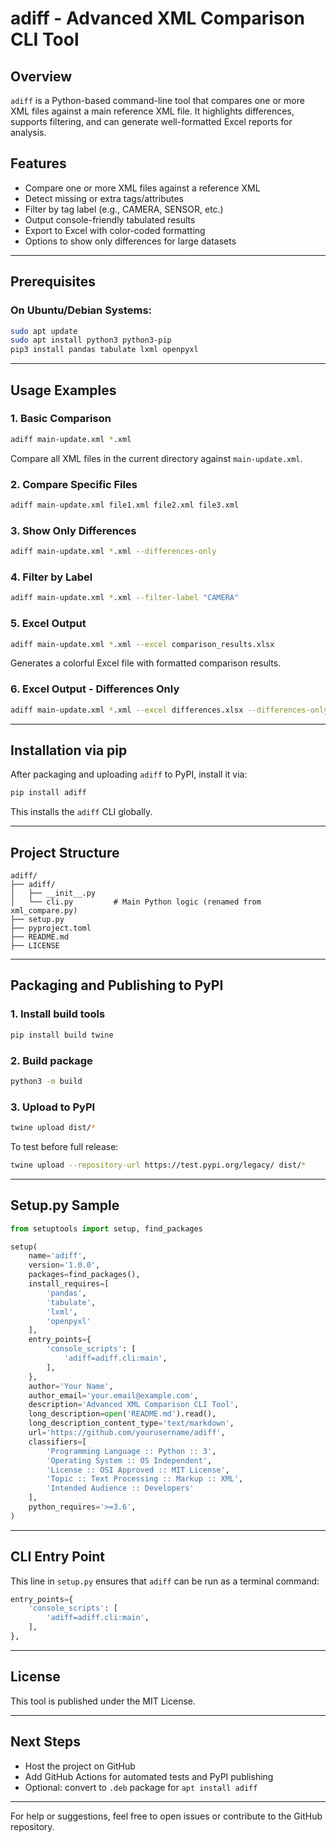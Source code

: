 # adiff - Advanced XML Comparison CLI Tool

## Overview

`adiff` is a Python-based command-line tool that compares one or more XML files against a main reference XML file. It highlights differences, supports filtering, and can generate well-formatted Excel reports for analysis.

## Features

* Compare one or more XML files against a reference XML
* Detect missing or extra tags/attributes
* Filter by tag label (e.g., CAMERA, SENSOR, etc.)
* Output console-friendly tabulated results
* Export to Excel with color-coded formatting
* Options to show only differences for large datasets

---

## Prerequisites

### On Ubuntu/Debian Systems:

```bash
sudo apt update
sudo apt install python3 python3-pip
pip3 install pandas tabulate lxml openpyxl
```

---

## Usage Examples

### 1. Basic Comparison

```bash
adiff main-update.xml *.xml
```

Compare all XML files in the current directory against `main-update.xml`.

### 2. Compare Specific Files

```bash
adiff main-update.xml file1.xml file2.xml file3.xml
```

### 3. Show Only Differences

```bash
adiff main-update.xml *.xml --differences-only
```

### 4. Filter by Label

```bash
adiff main-update.xml *.xml --filter-label "CAMERA"
```

### 5. Excel Output

```bash
adiff main-update.xml *.xml --excel comparison_results.xlsx
```

Generates a colorful Excel file with formatted comparison results.

### 6. Excel Output - Differences Only

```bash
adiff main-update.xml *.xml --excel differences.xlsx --differences-only
```

---

## Installation via pip

After packaging and uploading `adiff` to PyPI, install it via:

```bash
pip install adiff
```

This installs the `adiff` CLI globally.

---

## Project Structure

```
adiff/
├── adiff/
│   ├── __init__.py
│   └── cli.py         # Main Python logic (renamed from xml_compare.py)
├── setup.py
├── pyproject.toml
├── README.md
├── LICENSE
```

---

## Packaging and Publishing to PyPI

### 1. Install build tools

```bash
pip install build twine
```

### 2. Build package

```bash
python3 -m build
```

### 3. Upload to PyPI

```bash
twine upload dist/*
```

To test before full release:

```bash
twine upload --repository-url https://test.pypi.org/legacy/ dist/*
```

---

## Setup.py Sample

```python
from setuptools import setup, find_packages

setup(
    name='adiff',
    version='1.0.0',
    packages=find_packages(),
    install_requires=[
        'pandas',
        'tabulate',
        'lxml',
        'openpyxl'
    ],
    entry_points={
        'console_scripts': [
            'adiff=adiff.cli:main',
        ],
    },
    author='Your Name',
    author_email='your.email@example.com',
    description='Advanced XML Comparison CLI Tool',
    long_description=open('README.md').read(),
    long_description_content_type='text/markdown',
    url='https://github.com/yourusername/adiff',
    classifiers=[
        'Programming Language :: Python :: 3',
        'Operating System :: OS Independent',
        'License :: OSI Approved :: MIT License',
        'Topic :: Text Processing :: Markup :: XML',
        'Intended Audience :: Developers'
    ],
    python_requires='>=3.6',
)
```

---

## CLI Entry Point

This line in `setup.py` ensures that `adiff` can be run as a terminal command:

```python
entry_points={
    'console_scripts': [
        'adiff=adiff.cli:main',
    ],
},
```

---

## License

This tool is published under the MIT License.

---

## Next Steps

* Host the project on GitHub
* Add GitHub Actions for automated tests and PyPI publishing
* Optional: convert to `.deb` package for `apt install adiff`

---

For help or suggestions, feel free to open issues or contribute to the GitHub repository.
